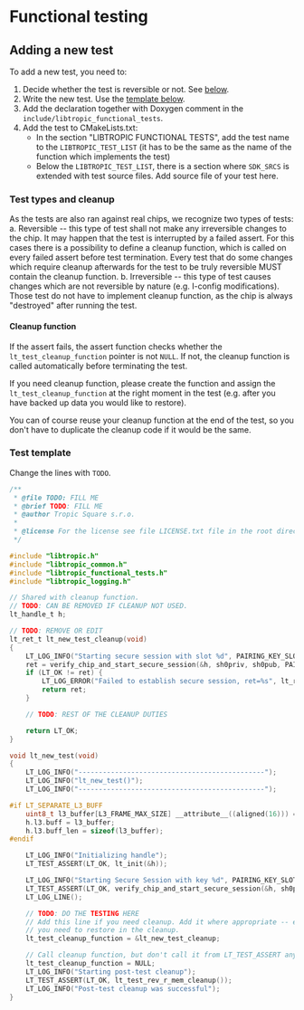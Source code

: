 # Functional testing

## Adding a new test
To add a new test, you need to:
1. Decide whether the test is reversible or not. See [below](#test-types-and-cleanup).
1. Write the new test. Use the [template below](#test-template).
2. Add the declaration together with Doxygen comment in the `include/libtropic_functional_tests`.
3. Add the test to CMakeLists.txt:
    - In the section "LIBTROPIC FUNCTIONAL TESTS", add the test name to the `LIBTROPIC_TEST_LIST`
      (it has to be the same as the name of the function which implements the test)
    - Below the `LIBTROPIC_TEST_LIST`, there is a section where `SDK_SRCS` is extended
      with test source files. Add source file of your test here.

### Test types and cleanup
As the tests are also ran against real chips, we recognize two types of tests:
a. Reversible -- this type of test shall not make any irreversible changes to the chip. It may
   happen that the test is interrupted by a failed assert. For this cases there is a possibility
   to define a cleanup function, which is called on every failed assert before test termination.
   Every test that do some changes which require cleanup afterwards for the test to be truly reversible
   MUST contain the cleanup function.
b. Irreversible -- this type of test causes changes which are not reversible by nature (e.g. I-config
   modifications). Those test do not have to implement cleanup function, as the chip is always
   "destroyed" after running the test.

#### Cleanup function
If the assert fails, the assert function checks whether the `lt_test_cleanup_function` pointer
is not `NULL`. If not, the cleanup function is called automatically before terminating the test.

If you need cleanup function, please create the function and assign the `lt_test_cleanup_function`
at the right moment in the test (e.g. after you have backed up data you would like to restore).

You can of course reuse your cleanup function at the end of the test, so you don't have
to duplicate the cleanup code if it would be the same.

### Test template
Change the lines with `TODO`.

```c
/**
 * @file TODO: FILL ME
 * @brief TODO: FILL ME
 * @author Tropic Square s.r.o.
 *
 * @license For the license see file LICENSE.txt file in the root directory of this source tree.
 */

#include "libtropic.h"
#include "libtropic_common.h"
#include "libtropic_functional_tests.h"
#include "libtropic_logging.h"

// Shared with cleanup function.
// TODO: CAN BE REMOVED IF CLEANUP NOT USED.
lt_handle_t h;

// TODO: REMOVE OR EDIT
lt_ret_t lt_new_test_cleanup(void)
{
    LT_LOG_INFO("Starting secure session with slot %d", PAIRING_KEY_SLOT_INDEX_0);
    ret = verify_chip_and_start_secure_session(&h, sh0priv, sh0pub, PAIRING_KEY_SLOT_INDEX_0);
    if (LT_OK != ret) {
        LT_LOG_ERROR("Failed to establish secure session, ret=%s", lt_ret_verbose(ret));
        return ret;
    }

    // TODO: REST OF THE CLEANUP DUTIES

    return LT_OK;
}

void lt_new_test(void)
{
    LT_LOG_INFO("----------------------------------------------");
    LT_LOG_INFO("lt_new_test()");
    LT_LOG_INFO("----------------------------------------------");

#if LT_SEPARATE_L3_BUFF
    uint8_t l3_buffer[L3_FRAME_MAX_SIZE] __attribute__((aligned(16))) = {0};
    h.l3.buff = l3_buffer;
    h.l3.buff_len = sizeof(l3_buffer);
#endif

    LT_LOG_INFO("Initializing handle");
    LT_TEST_ASSERT(LT_OK, lt_init(&h));

    LT_LOG_INFO("Starting Secure Session with key %d", PAIRING_KEY_SLOT_INDEX_0);
    LT_TEST_ASSERT(LT_OK, verify_chip_and_start_secure_session(&h, sh0priv, sh0pub, PAIRING_KEY_SLOT_INDEX_0));
    LT_LOG_LINE();

    // TODO: DO THE TESTING HERE
    // Add this line if you need cleanup. Add it where appropriate -- e.g. after backing up data
    // you need to restore in the cleanup.
    lt_test_cleanup_function = &lt_new_test_cleanup;

    // Call cleanup function, but don't call it from LT_TEST_ASSERT anymore.
    lt_test_cleanup_function = NULL;
    LT_LOG_INFO("Starting post-test cleanup");
    LT_TEST_ASSERT(LT_OK, lt_test_rev_r_mem_cleanup());
    LT_LOG_INFO("Post-test cleanup was successful");
}
```